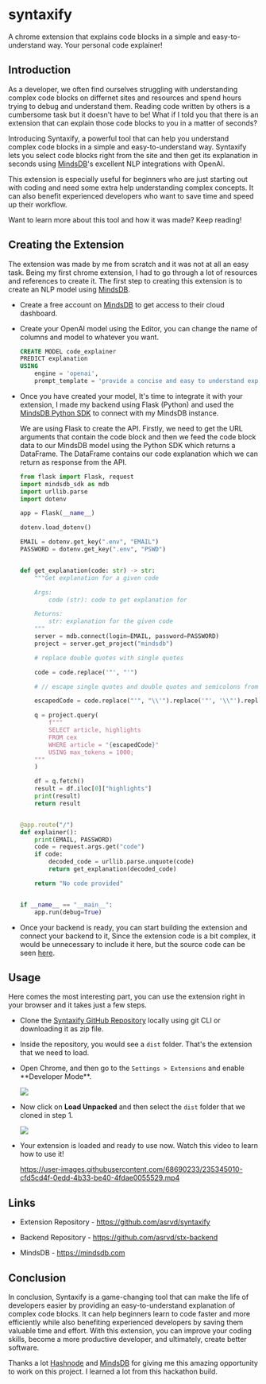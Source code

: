 # syntaxify

A chrome extension that explains code blocks in a simple and easy-to-understand way. Your personal code explainer!

## Introduction

As a developer, we often find ourselves struggling with understanding complex code blocks on differnet sites and resources and spend hours trying to debug and understand them. Reading code written by others is a cumbersome task but it doesn't have to be! What if I told you that there is an extension that can explain those code blocks to you in a matter of seconds?

Introducing Syntaxify, a powerful tool that can help you understand complex code blocks in a simple and easy-to-understand way. Syntaxify lets you select code blocks right from the site and then get its explanation in seconds using [MindsDB](https://mindsdb.com)'s excellent NLP integrations with OpenAI.

This extension is especially useful for beginners who are just starting out with coding and need some extra help understanding complex concepts. It can also benefit experienced developers who want to save time and speed up their workflow.

Want to learn more about this tool and how it was made? Keep reading!

## Creating the Extension

The extension was made by me from scratch and it was not at all an easy task. Being my first chrome extension, I had to go through a lot of resources and references to create it. The first step to creating this extension is to create an NLP model using [MindsDB](https://mindsbd.com).

* Create a free account on [MindsDB](https://mindsdb.com) to get access to their cloud dashboard.
    
* Create your OpenAI model using the Editor, you can change the name of columns and model to whatever you want.
    
    ```sql
    CREATE MODEL code_explainer
    PREDICT explanation
    USING
        engine = 'openai',              
        prompt_template = 'provide a concise and easy to understand explanation of the given code block:{{block}}, make sure it can be easily understood even by beginners';
    ```
    
* Once you have created your model, It's time to integrate it with your extension, I made my backend using Flask (Python) and used the [MindsDB Python SDK](https://pypi.org/project/mindsdb-sdk/) to connect with my MindsDB instance.
    
    We are using Flask to create the API. Firstly, we need to get the URL arguments that contain the code block and then we feed the code block data to our MindsDB model using the Python SDK which returns a DataFrame. The DataFrame contains our code explanation which we can return as response from the API.
    
    ```python
    from flask import Flask, request
    import mindsdb_sdk as mdb
    import urllib.parse
    import dotenv
    
    app = Flask(__name__)
    
    dotenv.load_dotenv()
    
    EMAIL = dotenv.get_key(".env", "EMAIL")
    PASSWORD = dotenv.get_key(".env", "PSWD")
    
    
    def get_explanation(code: str) -> str:
        """Get explanation for a given code
    
        Args:
            code (str): code to get explanation for
    
        Returns:
            str: explanation for the given code
        """
        server = mdb.connect(login=EMAIL, password=PASSWORD)
        project = server.get_project("mindsdb")
    
        # replace double quotes with single quotes
    
        code = code.replace('"', "'")
    
        # // escape single quotes and double quotes and semicolons from code by adding \ before them
    
        escapedCode = code.replace("'", "\\'").replace('"', '\\"').replace(";", "\\;")
    
        q = project.query(
            f"""
            SELECT article, highlights
            FROM cex
            WHERE article = "{escapedCode}"
            USING max_tokens = 1000;
        """
        )
    
        df = q.fetch()
        result = df.iloc[0]["highlights"]
        print(result)
        return result
    
    
    @app.route("/")
    def explainer():
        print(EMAIL, PASSWORD)
        code = request.args.get("code")
        if code:
            decoded_code = urllib.parse.unquote(code)
            return get_explanation(decoded_code)
    
        return "No code provided"
    
    
    if __name__ == "__main__":
        app.run(debug=True)
    ```
    
* Once your backend is ready, you can start building the extension and connect your backend to it, Since the extension code is a bit complex, it would be unnecessary to include it here, but the source code can be seen [here](https://github.com/asrvd/syntaxify).
    

## Usage

Here comes the most interesting part, you can use the extension right in your browser and it takes just a few steps.

* Clone the [Syntaxify GitHub Repository](https://github.com/asrvd/syntaxify) locally using git CLI or downloading it as zip file.
    
* Inside the repository, you would see a `dist` folder. That's the extension that we need to load.
    
* Open Chrome, and then go to the `Settings > Extensions` and enable \*\*Developer Mode\*\*.
    
    ![](https://cdn.hashnode.com/res/hashnode/image/upload/v1682844566400/3ab5ffb8-ee2a-4283-8d79-c46b88b3b4f8.png)
    
* Now click on **Load Unpacked** and then select the `dist` folder that we cloned in step 1.
    
    ![](https://cdn.hashnode.com/res/hashnode/image/upload/v1682844655074/cce91366-c513-43a2-bf79-b557c26a5be7.png)
    
* Your extension is loaded and ready to use now. Watch this video to learn how to use it!
 
    https://user-images.githubusercontent.com/68690233/235345010-cfd5cd4f-0edd-4b33-be40-4fdae0055529.mp4


## Links

* Extension Repository - https://github.com/asrvd/syntaxify
    
* Backend Repository - https://github.com/asrvd/stx-backend
    
* MindsDB - https://mindsdb.com
    

## Conclusion

In conclusion, Syntaxify is a game-changing tool that can make the life of developers easier by providing an easy-to-understand explanation of complex code blocks. It can help beginners learn to code faster and more efficiently while also benefiting experienced developers by saving them valuable time and effort. With this extension, you can improve your coding skills, become a more productive developer, and ultimately, create better software.

Thanks a lot [Hashnode](https://hashnode.com) and [MindsDB](https://mindsdb.com) for giving me this amazing opportunity to work on this project. I learned a lot from this hackathon build.
